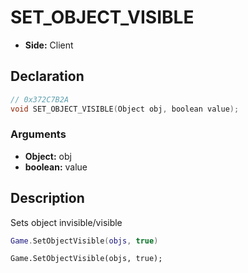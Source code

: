 # SET_OBJECT_VISIBLE
- **Side:** Client

## Declaration
```cpp
// 0x372C7B2A
void SET_OBJECT_VISIBLE(Object obj, boolean value);
```

### Arguments
- **Object:** obj
- **boolean:** value

## Description
Sets object invisible/visible

```lua
Game.SetObjectVisible(objs, true)
```

```squirrel
Game.SetObjectVisible(objs, true);
```